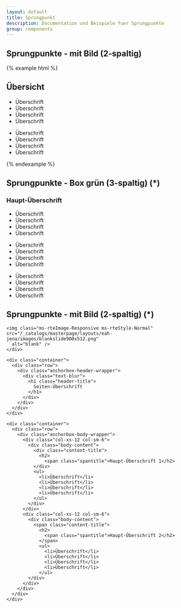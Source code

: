 ```yaml
---
layout: default
title: Sprungpunkt
description: Documentation und Beispiele fuer Sprungpunkte
group: components
---
```


<!-- Sprungpunkte -->
<section>
  <h1>Sprungpunkte - mit Bild (2-spaltig)</h1>
  {% example html %}
  <section class="element-wrapper anchorbox-blue">
    <div class="container">
      <div class="row">
        <div class="anchorbox-body-single-wrapper">
          <div class="row">
            <div class="header-title">
              <h2>
                <span class="spantitle">Übersicht</span>
              </h2>
            </div>
          </div>
          <div class="row">
            <div class="col-xs-12 col-sm-6">
              <div class="body-content">
                <ul>
                  <li>Überschrift</li>
                  <li>Überschrift</li>
                  <li>Überschrift</li>
                  <li>Überschrift</li>
                </ul>
              </div>
            </div>
            <div class="col-xs-12 col-sm-6">
              <div class="body-content">
                <ul>
                  <li>Überschrift</li>
                  <li>Überschrift</li>
                  <li>Überschrift</li>
                  <li>Überschrift</li>
                </ul>
              </div>
            </div>
          </div>
        </div>
      </div>
    </div>
  </section>
  {% endexample %}
</section>

<!-- Sprungpunkte -->
<section>
  <h1>Sprungpunkte - Box grün (3-spaltig) (*)</h1>
  <section class="element-wrapper anchorbox-green">
    <div class="container">
      <div class="row">
        <div class="anchorbox-wrapper">
          <div class="col-xs-12">
            <h1>Haupt-Überschrift</h1>
            <div class="col-xs-12 col-sm-6 col-md-4">
              <ul>
                <li>Überschrift</li>
                <li>Überschrift</li>
                <li>Überschrift</li>
                <li>Überschrift</li>
              </ul>
            </div>
            <div class="col-xs-12 col-sm-6 col-md-4">
              <ul>
                <li>Überschrift</li>
                <li>Überschrift</li>
                <li>Überschrift</li>
                <li>Überschrift</li>
              </ul>
            </div>
            <div class="col-xs-12 col-sm-6 col-md-4">
              <ul>
                <li>Überschrift</li>
                <li>Überschrift</li>
                <li>Überschrift</li>
                <li>Überschrift</li>
              </ul>
            </div>
          </div>
        </div>
      </div>
    </div>
  </section>
</section>

<!-- Sprungpunkte -->
<section>
  <h1>Sprungpunkte - mit Bild (2-spaltig) (*)</h1>
  <section class="element-wrapper anchorbox-blue">

    <img class="ms-rteImage-Responsive ms-rteStyle-Normal" src="/_catalogs/masterpage/layouts/eah-jena/images/blankslide900x512.png"
      alt="blank" />
    </div>

    <div class="container">
      <div class="row">
        <div class="anchorbox-header-wrapper">
          <div class="text-blur">
            <h1 class="header-title">
              Seiten-Überschrift
            </h1>
          </div>
        </div>
      </div>
    </div>

    <div class="container">
      <div class="row">
        <div class="anchorbox-body-wrapper">
          <div class="col-xs-12 col-sm-6">
            <div class="body-content">
              <div class="content-title">
                <h2>
                  <span class="spantitle">Haupt-Überschrift 1</h2>
              </div>
              <ul>
                <li>Überschrift</li>
                <li>Überschrift</li>
                <li>Überschrift</li>
                <li>Überschrift</li>
              </ul>
            </div>
          </div>
          <div class="col-xs-12 col-sm-6">
            <div class="body-content">
              <span class="content-title">
                <h2>
                  <span class="spantitle">Haupt-Überschrift 2</h2>
                </span>
                <ul>
                  <li>Überschrift</li>
                  <li>Überschrift</li>
                  <li>Überschrift</li>
                  <li>Überschrift</li>
                </ul>
            </div>
          </div>
        </div>
      </div>
    </div>
  </section>
